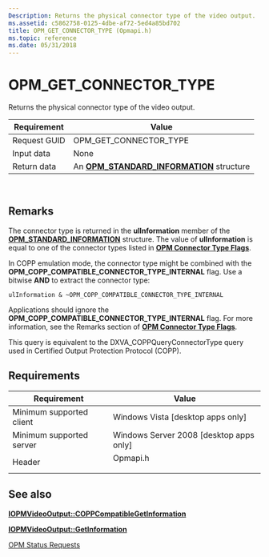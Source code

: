 ```yaml
---
Description: Returns the physical connector type of the video output.
ms.assetid: c5862758-0125-4dbe-af72-5ed4a85bd702
title: OPM_GET_CONNECTOR_TYPE (Opmapi.h)
ms.topic: reference
ms.date: 05/31/2018
---
```


# OPM\_GET\_CONNECTOR\_TYPE

Returns the physical connector type of the video output.



| Requirement | Value |
|--------------|-----------------------------------------------------------------------------|
| Request GUID | OPM\_GET\_CONNECTOR\_TYPE                                                   |
| Input data   | None                                                                        |
| Return data  | An [**OPM\_STANDARD\_INFORMATION**](/windows/desktop/api/ksopmapi/ns-ksopmapi-opm_standard_information) structure |



 

## Remarks

The connector type is returned in the **ulInformation** member of the [**OPM\_STANDARD\_INFORMATION**](/windows/desktop/api/ksopmapi/ns-ksopmapi-opm_standard_information) structure. The value of **ulInformation** is equal to one of the connector types listed in [**OPM Connector Type Flags**](opm-connector-type-flags.md).

In COPP emulation mode, the connector type might be combined with the **OPM\_COPP\_COMPATIBLE\_CONNECTOR\_TYPE\_INTERNAL** flag. Use a bitwise **AND** to extract the connector type:

`ulInformation & ~OPM_COPP_COMPATIBLE_CONNECTOR_TYPE_INTERNAL`

Applications should ignore the **OPM\_COPP\_COMPATIBLE\_CONNECTOR\_TYPE\_INTERNAL** flag. For more information, see the Remarks section of [**OPM Connector Type Flags**](opm-connector-type-flags.md).

This query is equivalent to the DXVA\_COPPQueryConnectorType query used in Certified Output Protection Protocol (COPP).

## Requirements



| Requirement | Value |
|-------------------------------------|-------------------------------------------------------------------------------------|
| Minimum supported client<br/> | Windows Vista \[desktop apps only\]<br/>                                      |
| Minimum supported server<br/> | Windows Server 2008 \[desktop apps only\]<br/>                                |
| Header<br/>                   | <dl> <dt>Opmapi.h</dt> </dl> |



## See also

<dl> <dt>

[**IOPMVideoOutput::COPPCompatibleGetInformation**](/windows/desktop/api/opmapi/nf-opmapi-iopmvideooutput-coppcompatiblegetinformation)
</dt> <dt>

[**IOPMVideoOutput::GetInformation**](/windows/desktop/api/opmapi/nf-opmapi-iopmvideooutput-getinformation)
</dt> <dt>

[OPM Status Requests](opm-status-requests.md)
</dt> </dl>

 

 




